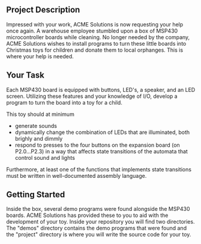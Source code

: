 ## Project Description 

Impressed with your work, ACME Solutions is now
requesting your help once again. A warehouse employee stumbled upon a
box of MSP430 microcontroller boards while cleaning. No longer needed
by the company, ACME Solutions wishes to install programs to turn
these little boards into Christmas toys for children and donate them
to local orphanges. This is where your help is needed.

## Your Task 

Each MSP430 board is equipped with buttons, LED's, a
speaker, and an LED screen. Utilizing these features and your
knowledge of I/O, develop a program to turn the board into a toy for a
child.

This toy should at minimum

* generate sounds 
* dynamically change the combination of LEDs that are illuminated, both brighly and dimmly
* respond to presses to the four buttons on the expansion board (on P2.0...P2.3) in a 
  way that affects state transitions of the automata that control sound and lights


Furthermore, at least one of the functions that implements state
transitions must be written in well-documented assembly language.

## Getting Started 

Inside the box, several demo programs were found
alongside the MSP430 boards. ACME Solutions has provided these to you
to aid with the development of your toy. Inside your repository you
will find two directories. The "demos" directory contains the demo
programs that were found and the "project" directory is where you will
write the source code for your toy.